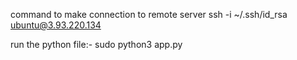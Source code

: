 command to make connection to remote server
 ssh -i ~/.ssh/id_rsa ubuntu@3.93.220.134

run the python file:-  sudo python3 app.py
